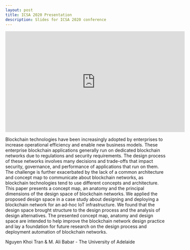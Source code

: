 ```yaml
---
layout: post
title: ICSA 2020 Presentation
description: Slides for ICSA 2020 conference
---
```


<iframe width="560" height="315" src="https://www.youtube.com/embed/VP6535R2QvQ" frameborder="0" allow="accelerometer; autoplay; encrypted-media; gyroscope; picture-in-picture" allowfullscreen></iframe>

Blockchain technologies have been increasingly adopted by enterprises to increase operational efficiency and enable new business models. These enterprise blockchain applications generally run on dedicated blockchain networks due to regulations and security requirements. The design process of these networks involves many decisions and trade-offs that impact security, governance, and performance of applications that run on them. The challenge is further exacerbated by the lack of a common architecture and concept map to communicate about blockchain networks, as blockchain technologies tend to use different concepts and architecture. This paper presents a concept map, an anatomy and the principal dimensions of the design space of blockchain networks. We applied the proposed design space in a case study about designing and deploying a blockchain network for an ad-hoc IoT infrastructure. We found that the design space brought structure to the design process and the analysis of design alternatives. The presented concept map, anatomy and design space are intended to help improve the blockchain network design practice and lay a foundation for future research on the design process and deployment automation of blockchain networks.

Nguyen Khoi Tran & M. Ali Babar - The University of Adelaide
